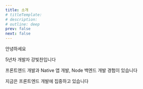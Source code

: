 ```yaml
---
title: 소개
# titleTemplate:
# description:
# outline: deep
prev: false
next: false
---
```


안녕하세요

5년차 개발자 강빛찬입니다

프론트엔드 개발과 Native 앱 개발, Node 백엔드 개발 경험이 있습니다

지금은 프론트엔드 개발에 집중하고 있습니다
